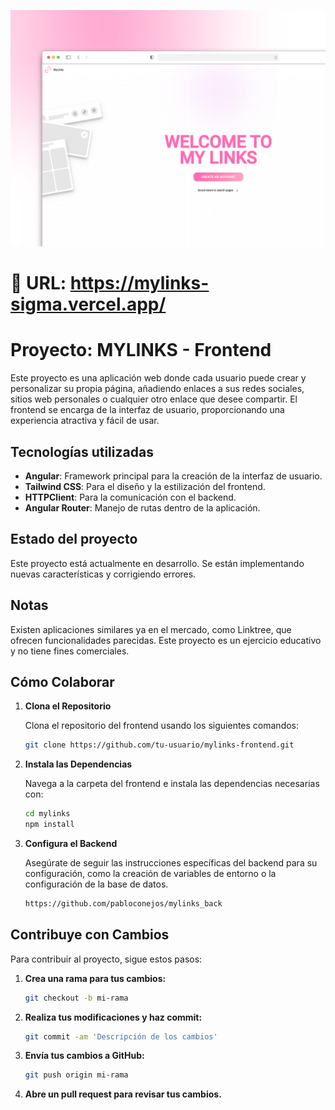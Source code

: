 ![screenshot](./src/assets/gitImage/gitImage.png)

# 🔗 URL: https://mylinks-sigma.vercel.app/

# Proyecto: MYLINKS - Frontend

Este proyecto es una aplicación web donde cada usuario puede crear y personalizar su propia página, añadiendo enlaces a sus redes sociales, sitios web personales o cualquier otro enlace que desee compartir. El frontend se encarga de la interfaz de usuario, proporcionando una experiencia atractiva y fácil de usar.


## Tecnologías utilizadas

- **Angular**: Framework principal para la creación de la interfaz de usuario.
- **Tailwind CSS**: Para el diseño y la estilización del frontend.
- **HTTPClient**: Para la comunicación con el backend.
- **Angular Router**: Manejo de rutas dentro de la aplicación.

## Estado del proyecto
Este proyecto está actualmente en desarrollo. Se están implementando nuevas características y corrigiendo errores.

## Notas
Existen aplicaciones similares ya en el mercado, como Linktree, que ofrecen funcionalidades parecidas. Este proyecto es un ejercicio educativo y no tiene fines comerciales.

## Cómo Colaborar

1. **Clona el Repositorio**

   Clona el repositorio del frontend usando los siguientes comandos:

   ```bash
   git clone https://github.com/tu-usuario/mylinks-frontend.git
   
2. **Instala las Dependencias**

    Navega a la carpeta del frontend e instala las dependencias necesarias con:
  
    ```bash
    cd mylinks
    npm install

3. **Configura el Backend**

    Asegúrate de seguir las instrucciones específicas del backend para su configuración, como la creación de variables de entorno o la configuración de la base de datos.
    ```bash
    https://github.com/pabloconejos/mylinks_back

## Contribuye con Cambios

Para contribuir al proyecto, sigue estos pasos:

1. **Crea una rama para tus cambios:**

   ```bash
   git checkout -b mi-rama
   
2. **Realiza tus modificaciones y haz commit:**

    ```bash
    git commit -am 'Descripción de los cambios'
3. **Envía tus cambios a GitHub:**

    ```bash
    git push origin mi-rama
    
4. **Abre un pull request para revisar tus cambios.**

